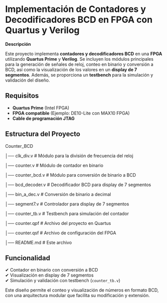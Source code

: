
# Implementación de Contadores y Decodificadores BCD en FPGA con Quartus y Verilog

**Descripción**  

Este proyecto implementa **contadores y decodificadores BCD** en una **FPGA** utilizando **Quartus Prime** y **Verilog**. Se incluyen los módulos principales para la generación de señales de reloj, conteo en binario y conversión a BCD, así como la visualización de los valores en un **display de 7 segmentos**. Además, se proporciona un **testbench** para la simulación y validación del diseño.

## Requisitos  

- **Quartus Prime** (Intel FPGA)  
- **FPGA compatible** (Ejemplo: DE10-Lite con MAX10 FPGA)  
- **Cable de programación JTAG**  

## Estructura del Proyecto  
Counter_BCD

│── clk_div.v # Módulo para la división de frecuencia del reloj

│── counter.v # Módulo de contador en binario

│── counter_bcd.v # Módulo para conversión de binario a BCD

│── bcd_decoder.v # Decodificador BCD para display de 7 segmentos

│── bin_a_dec.v # Conversión de binario a decimal

│── segment7.v # Controlador para display de 7 segmentos

│── counter_tb.v # Testbench para simulación del contador

│── counter.qpf # Archivo del proyecto en Quartus

│── counter.qsf # Archivo de configuración del FPGA

│── README.md # Este archivo

## Funcionalidad  

✔ Contador en binario con conversión a BCD  
✔ Visualización en display de 7 segmentos  
✔ Simulación y validación con testbench (`counter_tb.v`)  

Este diseño permite el conteo y visualización de números en formato BCD, con una arquitectura modular que facilita su modificación y extensión.
